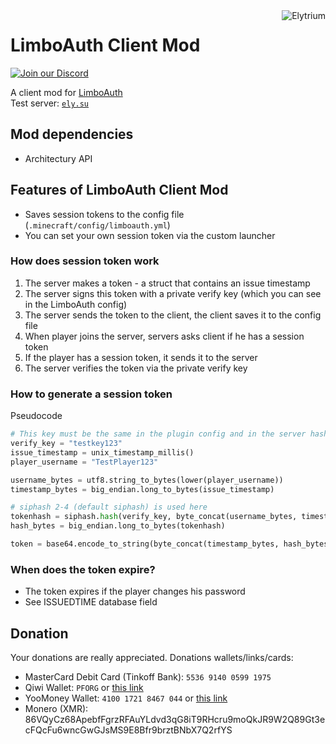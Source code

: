 <img src="https://elytrium.net/src/img/elytrium.webp" alt="Elytrium" align="right">

# LimboAuth Client Mod

[![Join our Discord](https://img.shields.io/discord/775778822334709780.svg?logo=discord&label=Discord)](https://ely.su/discord)

A client mod for [LimboAuth](https://github.com/Elytrium/LimboAuth) \
Test server: [``ely.su``](https://hotmc.ru/minecraft-server-203216)

## Mod dependencies

- Architectury API

## Features of LimboAuth Client Mod

- Saves session tokens to the config file (`.minecraft/config/limboauth.yml`)
- You can set your own session token via the custom launcher

### How does session token work

1) The server makes a token - a struct that contains an issue timestamp
2) The server signs this token with a private verify key (which you can see in the LimboAuth config)
3) The server sends the token to the client, the client saves it to the config file
4) When player joins the server, servers asks client if he has a session token
5) If the player has a session token, it sends it to the server
6) The server verifies the token via the private verify key

### How to generate a session token

Pseudocode
```py
# This key must be the same in the plugin config and in the server hash issuer
verify_key = "testkey123"
issue_timestamp = unix_timestamp_millis()
player_username = "TestPlayer123"

username_bytes = utf8.string_to_bytes(lower(player_username))
timestamp_bytes = big_endian.long_to_bytes(issue_timestamp)

# siphash 2-4 (default siphash) is used here
tokenhash = siphash.hash(verify_key, byte_concat(username_bytes, timestamp_bytes))
hash_bytes = big_endian.long_to_bytes(tokenhash)

token = base64.encode_to_string(byte_concat(timestamp_bytes, hash_bytes))
```

### When does the token expire?

- The token expires if the player changes his password
- See ISSUEDTIME database field

## Donation

Your donations are really appreciated. Donations wallets/links/cards:

- MasterCard Debit Card (Tinkoff Bank): ``5536 9140 0599 1975``
- Qiwi Wallet: ``PFORG`` or [this link](https://my.qiwi.com/form/Petr-YSpyiLt9c6)
- YooMoney Wallet: ``4100 1721 8467 044`` or [this link](https://yoomoney.ru/quickpay/shop-widget?writer=seller&targets=Donation&targets-hint=&default-sum=&button-text=11&payment-type-choice=on&mobile-payment-type-choice=on&hint=&successURL=&quickpay=shop&account=410017218467044)
- Monero (XMR): 86VQyCz68ApebfFgrzRFAuYLdvd3qG8iT9RHcru9moQkJR9W2Q89Gt3ecFQcFu6wncGwGJsMS9E8Bfr9brztBNbX7Q2rfYS
